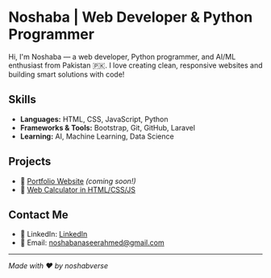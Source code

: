 # Noshaba | Web Developer & Python Programmer

Hi, I'm Noshaba — a web developer, Python programmer, and AI/ML enthusiast from Pakistan 🇵🇰. I love creating clean, responsive websites and building smart solutions with code!

##  Skills
- **Languages:** HTML, CSS, JavaScript, Python
- **Frameworks & Tools:** Bootstrap, Git, GitHub, Laravel
- **Learning:** AI, Machine Learning, Data Science

## Projects
- 🔗 [Portfolio Website](#) *(coming soon!)*
- 🔗 [Web Calculator in HTML/CSS/JS](https://noshabaverse.github.io/web-calculator)



##  Contact Me
- 🔗 LinkedIn: [LinkedIn](https://www.linkedin.com/in/noshaba-naseer-988514373/)
- 📧 Email: noshabanaseerahmed@gmail.com

---

*Made with ❤️ by noshabverse*
